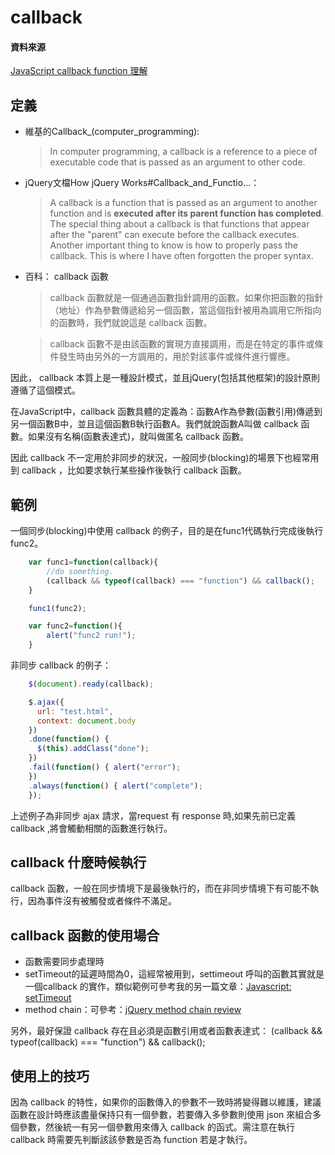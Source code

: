 # callback

#### 資料來源

[JavaScript callback function 理解](http://mao.li/javascript/javascript-callback-function/)


## 定義


* 維基的Callback_(computer_programming):

	>In computer programming, a callback is a reference to a piece of executable code that is passed as an argument to other code.

* jQuery文檔How jQuery Works#Callback_and_Functio…：

	>A callback is a function that is passed as an argument to another function and is **executed after its parent function has completed**. The special thing about a callback is that functions that appear after the "parent" can execute before the callback executes. Another important thing to know is how to properly pass the callback. This is where I have often forgotten the proper syntax.

* 百科： callback 函數

	>callback 函數就是一個通過函數指針調用的函數。如果你把函數的指針（地址）作為參數傳遞給另一個函數，當這個指針被用為調用它所指向的函數時，我們就說這是 callback 函數。

	>callback 函數不是由該函數的實現方直接調用，而是在特定的事件或條件發生時由另外的一方調用的，用於對該事件或條件進行響應。

因此， callback 本質上是一種設計模式，並且jQuery(包括其他框架)的設計原則遵循了這個模式。

在JavaScript中，callback 函數具體的定義為：函數A作為參數(函數引用)傳遞到另一個函數B中，並且這個函數B執行函數A。我們就說函數A叫做 callback 函數。如果沒有名稱(函數表達式)，就叫做匿名 callback 函數。

因此 callback 不一定用於非同步的狀況，一般同步(blocking)的場景下也經常用到 callback ，比如要求執行某些操作後執行 callback 函數。

## 範例

一個同步(blocking)中使用 callback 的例子，目的是在func1代碼執行完成後執行func2。

``` javascript
	var func1=function(callback){
	    //do something.
	    (callback && typeof(callback) === "function") && callback();
	}

	func1(func2);

	var func2=function(){
		alert("func2 run!");
	}
```

非同步 callback 的例子：

``` javascript
	$(document).ready(callback);

	$.ajax({
	  url: "test.html",
	  context: document.body
	})
	.done(function() {
	  $(this).addClass("done");
	})
	.fail(function() { alert("error");
	})
	.always(function() { alert("complete");
	});
```

上述例子為非同步 ajax 請求，當request 有 response 時,如果先前已定義 callback ,將會觸動相關的函數進行執行。

## callback 什麼時候執行

 callback 函數，一般在同步情境下是最後執行的，而在非同步情境下有可能不執行，因為事件沒有被觸發或者條件不滿足。

## callback 函數的使用場合

* 函數需要同步處理時
* setTimeout的延遲時間為0，這經常被用到，settimeout 呼叫的函數其實就是一個callback 的實作，類似範例可參考我的另一篇文章：[Javascript: setTimeout](http://smlsun.com/blog/2013/02/01/javascript-settimeout/)
* method chain：可參考：[jQuery method chain review](http://ithelp.ithome.com.tw/question/10090856)



另外，最好保證 callback 存在且必須是函數引用或者函數表達式：
(callback && typeof(callback) === "function") && callback();

## 使用上的技巧

因為 callback 的特性，如果你的函數傳入的參數不一致時將變得難以維護，建議函數在設計時應該盡量保持只有一個參數，若要傳入多參數則使用 json 來組合多個參數，然後統一有另一個參數用來傳入 callback 的函式。需注意在執行 callback 時需要先判斷該該參數是否為 function 若是才執行。
